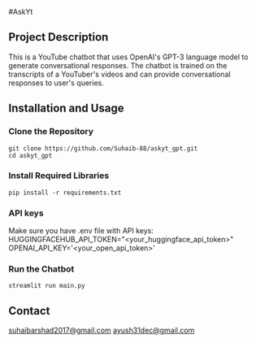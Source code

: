 #AskYt



## Project Description
This is a YouTube chatbot that uses OpenAI's GPT-3 language model to generate conversational responses. The chatbot is trained on the transcripts of a YouTuber's videos and can provide conversational responses to user's queries.

## Installation and Usage
### Clone the Repository
```
git clone https://github.com/Suhaib-88/askyt_gpt.git
cd askyt_gpt
```
### Install Required Libraries
```
pip install -r requirements.txt
```
### API keys
Make sure you have .env file with API keys:
HUGGINGFACEHUB_API_TOKEN="<your_huggingface_api_token>"
OPENAI_API_KEY='<your_open_api_token>'

### Run the Chatbot
```
streamlit run main.py
```

## Contact
suhaibarshad2017@gmail.com
ayush31dec@gmail.com
